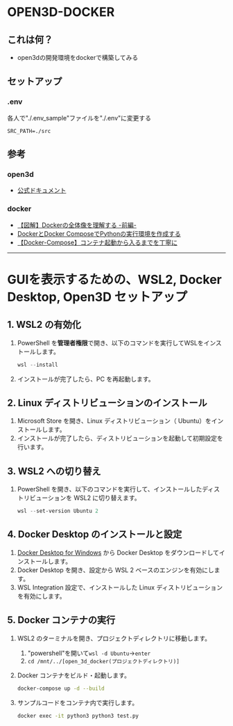 # OPEN3D-DOCKER

## これは何？
- open3dの開発環境をdockerで構築してみる

## セットアップ

### .env
各人で"./.env_sample"ファイルを"./.env"に変更する
```.env
SRC_PATH=./src
```

## 参考

### open3d
- [公式ドキュメント](http://www.open3d.org/docs/release/index.html)

### docker
- [【図解】Dockerの全体像を理解する -前編-](https://qiita.com/etaroid/items/b1024c7d200a75b992fc)
- [DockerとDocker ComposeでPythonの実行環境を作成する](https://zuma-lab.com/posts/docker-python-settings)
- [【Docker-Compose】コンテナ起動から入るまでを丁寧に](https://qiita.com/tsuboyataiki/items/90dbe94553d3dea39b19)


---

# GUIを表示するための、WSL2, Docker Desktop, Open3D セットアップ

## 1. WSL2 の有効化

1. PowerShell を**管理者権限**で開き、以下のコマンドを実行してWSLをインストールします。
    ```powershell
    wsl --install
    ```

2. インストールが完了したら、PC を再起動します。

## 2. Linux ディストリビューションのインストール

1. Microsoft Store を開き、Linux ディストリビューション（ Ubuntu）をインストールします。
2. インストールが完了したら、ディストリビューションを起動して初期設定を行います。

## 3. WSL2 への切り替え

1. PowerShell を開き、以下のコマンドを実行して、インストールしたディストリビューションを WSL2 に切り替えます。
    ```powershell
    wsl --set-version Ubuntu 2
    ```

## 4. Docker Desktop のインストールと設定

1. [Docker Desktop for Windows](https://www.docker.com/products/docker-desktop) から Docker Desktop をダウンロードしてインストールします。
2. Docker Desktop を開き、設定から WSL 2 ベースのエンジンを有効にします。
3. WSL Integration 設定で、インストールした Linux ディストリビューションを有効にします。

## 5. Docker コンテナの実行

1. WSL2 のターミナルを開き、プロジェクトディレクトリに移動します。
   1. "powershell"を開いて`wsl -d Ubuntu`->`enter`
   2. `cd /mnt/../[open_3d_docker(プロジェクトディレクトリ)]`

2. Docker コンテナをビルド・起動します。
    ```bash
    docker-compose up -d --build
    ```

3. サンプルコードをコンテナ内で実行します。
    ```bash
    docker exec -it python3 python3 test.py
    ```

